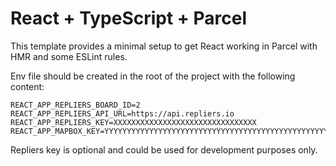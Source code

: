 # React + TypeScript + Parcel

This template provides a minimal setup to get React working in Parcel with HMR and some ESLint rules.

Env file should be created in the root of the project with the following content:

```
REACT_APP_REPLIERS_BOARD_ID=2
REACT_APP_REPLIERS_API_URL=https://api.repliers.io
REACT_APP_REPLIERS_KEY=XXXXXXXXXXXXXXXXXXXXXXXXXXXXXXXX
REACT_APP_MAPBOX_KEY=YYYYYYYYYYYYYYYYYYYYYYYYYYYYYYYYYYYYYYYYYYYYYYYYYYYYYYYY
```

Repliers key is optional and could be used for development purposes only.
